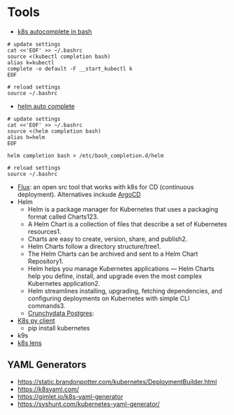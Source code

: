 # Tools

- [k8s autocomplete in bash](https://stackoverflow.com/questions/53444924/how-to-enable-kubernetes-commands-autocomplete)
```
# update settings
cat <<'EOF' >> ~/.bashrc
source <(kubectl completion bash)
alias k=kubectl
complete -o default -F __start_kubectl k
EOF

# reload settings
source ~/.bashrc 
```

- [helm auto complete](https://helm.sh/docs/helm/helm_completion_bash/)

```
# update settings
cat <<'EOF' >> ~/.bashrc
source <(helm completion bash)
alias h=helm
EOF

helm completion bash > /etc/bash_completion.d/helm

# reload settings
source ~/.bashrc 
```


- [Flux](https://fluxcd.io/): an open src tool that works with k8s for CD (continuous deployment). Alternatives inckude [ArgoCD](https://argoproj.github.io/)
- Helm 
  - Helm is a package manager for Kubernetes that uses a packaging format called Charts123.
  - A Helm Chart is a collection of files that describe a set of Kubernetes resources1.
  - Charts are easy to create, version, share, and publish2.
  - Helm Charts follow a directory structure/tree1.
  - The Helm Charts can be archived and sent to a Helm Chart Repository1.
  - Helm helps you manage Kubernetes applications — Helm Charts help you define, install, and upgrade even the most complex Kubernetes application2.
  - Helm streamlines installing, upgrading, fetching dependencies, and configuring deployments on Kubernetes with simple CLI commands3.
  - [Crunchydata Postgres](https://www.crunchydata.com/):
- [K8s py client](https://github.com/kubernetes-client/python)
  - pip install kubernetes
- k9s
- [k8s lens](https://k8slens.dev/) 

## YAML Generators
- https://static.brandonpotter.com/kubernetes/DeploymentBuilder.html
- https://k8syaml.com/
- https://gimlet.io/k8s-yaml-generator
- https://syshunt.com/kubernetes-yaml-generator/
